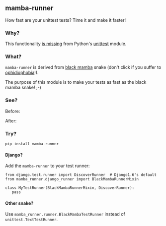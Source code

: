 ## mamba-runner

How fast are your unittest tests? Time it and make it faster!

### Why?

This functionality [is missing](http://bugs.python.org/issue4080) from Python's
[unittest](https://docs.python.org/3/library/unittest.html) module.

### What?

`mamba-runner` is derived from [black mamba](http://en.wikipedia.org/wiki/Black_mamba) snake
(don't click if you suffer to [ophidiophobia](http://en.wikipedia.org/wiki/Ophidiophobia)!).

The purpose of this module is to make your tests as fast as the black mamba snake! ;-)

### See?

Before:

After:

### Try?

    pip install mamba-runner

#### Django?

Add the `mamba-runner` to your test runner:

    from django.test.runner import DiscoverRunner  # Django1.6's default
    from mamba_runner.django_runner import BlackMambaRunnerMixin

    class MyTestRunner(BlackMambaRunnerMixin, DiscoverRunner):
       pass

#### Other snake?

Use `mamba_runner.runner.BlackMambaTestRunner` instead of `unittest.TextTestRunner`.
